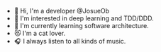 - 👋 Hi, I'm a developer @JosueOb
- 👀 I'm interested in deep learning and TDD/DDD.
- 🌱 I'm currently learning software architecture.
- :heart_eyes_cat: I'm a cat lover.
- 🎧 I always listen to all kinds of music.


<!---
JosueOb/JosueOb is a ✨ special ✨ repository because its `README.md` (this file) appears on your GitHub profile.
You can click the Preview link to take a look at your changes.
--->
